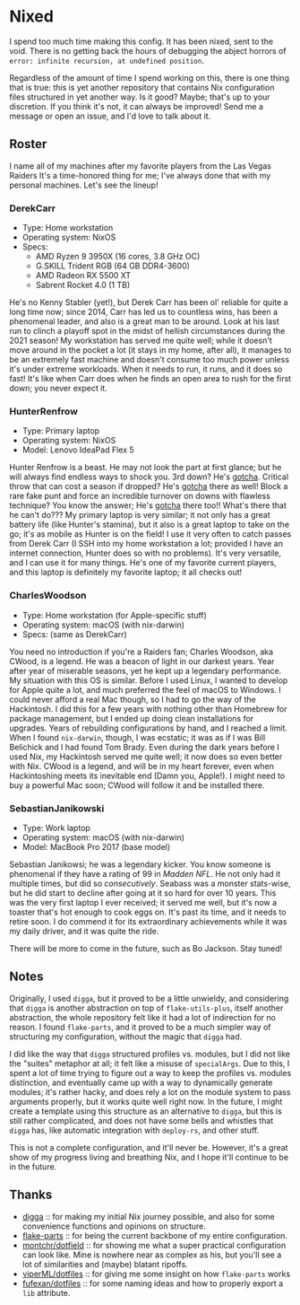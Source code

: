 # Nixed

I spend too much time making this config. It has been nixed, sent to the void.
There is no getting back the hours of debugging the abject horrors of
`error: infinite recursion, at undefined position`.

Regardless of the amount of time I spend working on this, there is one thing
that is true: this is yet another repository that contains Nix configuration
files structured in yet another way. Is it good? Maybe; that's up to your
discretion. If you think it's not, it can always be improved! Send me a message
or open an issue, and I'd love to talk about it.

## Roster

I name all of my machines after my favorite players from the Las Vegas Raiders
It's a time-honored thing for me; I've always done that with my personal
machines. Let's see the lineup!

<!--alex disable he-she her-him gals-man damn beast -->

### DerekCarr

- Type: Home workstation
- Operating system: NixOS
- Specs:
  - AMD Ryzen 9 3950X (16 cores, 3.8 GHz OC)
  - G.SKILL Trident RGB (64 GB DDR4-3600)
  - AMD Radeon RX 5500 XT
  - Sabrent Rocket 4.0 (1 TB)

He's no Kenny Stabler (yet!), but Derek Carr has been ol' reliable for quite a
long time now; since 2014, Carr has led us to countless wins, has been a
phenomenal leader, and also is a great man to be around. Look at his
last run to clinch a playoff spot in the midst of hellish circumstances during
the 2021 season! My workstation has served me quite well; while it doesn't move
around in the pocket a lot (it stays in my home, after all), it manages to be an
extremely fast machine and doesn't consume too much power unless it's under
extreme workloads. When it needs to run, it runs, and it does so fast! It's
like when Carr does when he finds an open area to rush for the first down; you
never expect it.

### HunterRenfrow

- Type: Primary laptop
- Operating system: NixOS
- Model: Lenovo IdeaPad Flex 5

Hunter Renfrow is a beast. He may not look the part at first glance; but he will
always find endless ways to shock you. 3rd down? He's
[gotcha](https://www.youtube.com/watch?v=Nv4McRkkpOQ). Critical throw that can
cost a season if dropped? He's
[gotcha](https://www.youtube.com/watch?v=9AsuslXha9Y)
there as well! Block a rare fake punt and force an incredible turnover on downs
with flawless technique? You know the answer; He's
[gotcha](https://www.youtube.com/watch?v=eLzgg5iavEs) there too!! What's there
that he can't do??? My primary laptop is very similar; it not only has a great
battery life (like Hunter's stamina), but it also is a great laptop to take
on the go; it's as mobile as Hunter is on the field! I use it very often to
catch passes from Derek Carr (I SSH into my home workstation a lot; provided I
have an internet connection, Hunter does so with no problems). It's very
versatile, and I can use it for many things. He's one of my favorite current
players, and this laptop is definitely my favorite laptop; it all checks out!

### CharlesWoodson

- Type: Home workstation (for Apple-specific stuff)
- Operating system: macOS (with nix-darwin)
- Specs: (same as DerekCarr)

You need no introduction if you're a Raiders fan; Charles Woodson, aka CWood, is
a legend. He was a beacon of light in our darkest years. Year after year of
miserable seasons, yet he kept up a legendary performance. My situation with
this OS is similar. Before I used Linux, I wanted to develop for Apple quite a
lot, and much preferred the feel of macOS to Windows. I could never afford a
real Mac though, so I had to go the way of the Hackintosh. I did this for a few
years with nothing other than Homebrew for package management, but I ended up
doing clean installations for upgrades. Years of rebuilding configurations by
hand, and I reached a limit. When I found `nix-darwin`, though, I was ecstatic;
it was as if I was Bill Belichick and I had found Tom Brady. Even during the
dark years before I used Nix, my Hackintosh served me quite well; it now does so
even better with Nix. CWood is a legend, and will be in my heart forever, even
when Hackintoshing meets its inevitable end (Damn you, Apple!). I might need to
buy a powerful Mac soon; CWood will follow it and be installed there.

### SebastianJanikowski

- Type: Work laptop
- Operating system: macOS (with nix-darwin)
- Model: MacBook Pro 2017 (base model)

Sebastian Janikowsi; he was a legendary kicker. You know someone is phenomenal
if they have a rating of 99 in _Madden NFL_. He not only had it multiple times,
but did so _consecutively_. Seabass was a monster stats-wise, but he did start
to decline after going at it so hard for over 10 years. This was the very first
laptop I ever received; it served me well, but it's now a toaster that's hot
enough to cook eggs on. It's past its time, and it needs to retire soon. I do
commend it for its extraordinary achievements while it was my daily driver, and
it was quite the ride.

There will be more to come in the future, such as Bo Jackson. Stay tuned!

## Notes

Originally, I used `digga`, but it proved to be a little unwieldy, and
considering that `digga` is another abstraction on top of `flake-utils-plus`,
itself another abstraction, the whole repository felt like it had a lot of
indirection for no reason. I found `flake-parts`, and it proved to be a much
simpler way of structuring my configuration, without the magic that `digga` had.

I did like the way that `digga` structured profiles vs. modules, but I did not
like the "suites" metaphor at all; it felt like a misuse of `specialArgs`. Due
to this, I spent a lot of time trying to figure out a way to keep the profiles
vs. modules distinction, and eventually came up with a way to dynamically
generate modules; it's rather hacky, and does rely a lot on the module system
to pass arguments properly, but it works quite well right now. In the future,
I might create a template using this structure as an alternative to `digga`,
but this is still rather complicated, and does not have some bells and whistles
that `digga` has, like automatic integration with `deploy-rs`, and other stuff.

This is not a complete configuration, and it'll never be. However, it's a great
show of my progress living and breathing Nix, and I hope it'll continue to be
in the future.

## Thanks

- [digga](https://github.com/divnix/digga) :: for making my initial Nix journey
  possible, and also for some convenience functions and opinions on structure.
- [flake-parts](https://github.com/hercules-ci/flake-parts) :: for being the
  current backbone of my entire configuration.
- [montchr/dotfield](https://github.com/montchr/dotfield) :: for showing me what
  a super practical configuration can look like. Mine is nowhere near as complex
  as his, but you'll see a lot of similarities and (maybe) blatant ripoffs.
- [viperML/dotfiles](https://github.com/viperML/dotfiles) :: for giving me some
  insight on how `flake-parts` works
- [fufexan/dotfiles](https://github.com/fufexan/dotfiles) :: for some naming
  ideas and how to properly export a `lib` attribute.
